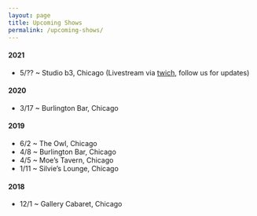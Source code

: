 ```yaml
---
layout: page
title: Upcoming Shows
permalink: /upcoming-shows/
---
```

#### 2021
- 5/?? ~ Studio b3, Chicago (Livestream via [twich](https://www.twitch.tv/fancyhorror), follow us for updates)

#### 2020
- 3/17 ~ Burlington Bar, Chicago

#### 2019
- 6/2 ~ The Owl, Chicago
- 4/8 ~ Burlington Bar, Chicago
- 4/5 ~ Moe’s Tavern, Chicago
- 1/11 ~ Silvie’s Lounge, Chicago

#### 2018
- 12/1 ~ Gallery Cabaret, Chicago